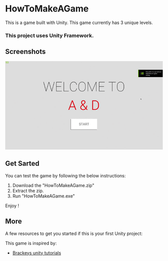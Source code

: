 # HowToMakeAGame

This is a game built with Unity.
This game currently has 3 unique levels.

### This project uses Unity Framework.


## Screenshots
<p float="center">
  <img src="HowToMakeAGame 2020-11-21 13-51-48.gif" width="800" />
</p>


## Get Sarted

You can test the game by following the below instructions:

1) Download the "HowToMakeAGame.zip"
2) Extract the zip.
3) Run "HowToMakeAGame.exe"

Enjoy !


## More

A few resources to get you started if this is your first Unity project:

This game is inspired by:

- [Brackeys unity tutorials](https://www.youtube.com/user/Brackeys)
